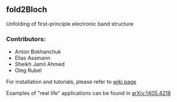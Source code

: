 ## fold2Bloch

Unfolding of first-principle electronic band structure

### Contributors:
* Anton Bokhanchuk
* Elias Assmann
* Sheikh Jamil Ahmed
* Oleg Rubel

For installation and tutorials, please refer to [wiki page](https://github.com/rubel75/fold2Bloch/wiki)

Examples of "real life" applications can be found in [arXiv:1405.4218](http://arxiv.org/abs/1405.4218)
